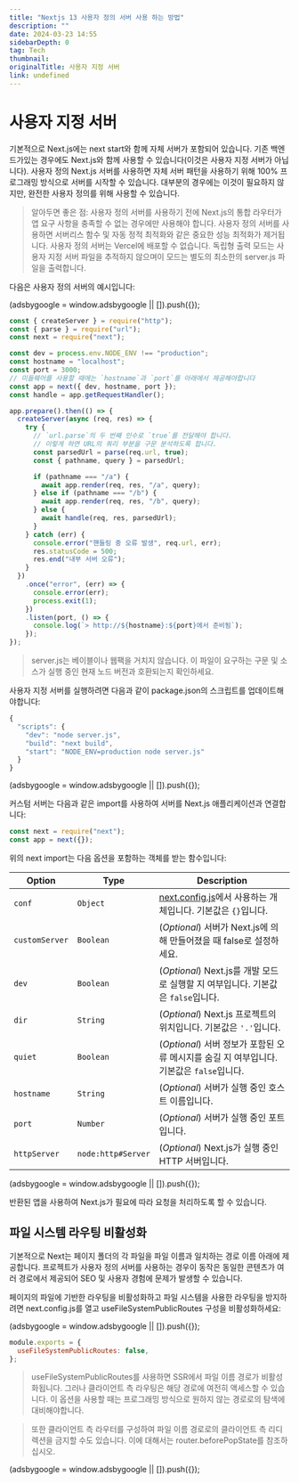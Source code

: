 ```yaml
---
title: "Nextjs 13 사용자 정의 서버 사용 하는 방법"
description: ""
date: 2024-03-23 14:55
sidebarDepth: 0
tag: Tech
thumbnail:
originalTitle: 사용자 지정 서버
link: undefined
---
```


# 사용자 지정 서버

기본적으로 Next.js에는 next start와 함께 자체 서버가 포함되어 있습니다. 기존 백엔드가있는 경우에도 Next.js와 함께 사용할 수 있습니다(이것은 사용자 지정 서버가 아닙니다). 사용자 정의 Next.js 서버를 사용하면 자체 서버 패턴을 사용하기 위해 100% 프로그래밍 방식으로 서버를 시작할 수 있습니다. 대부분의 경우에는 이것이 필요하지 않지만, 완전한 사용자 정의를 위해 사용할 수 있습니다.

> 알아두면 좋은 점:
> 사용자 정의 서버를 사용하기 전에 Next.js의 통합 라우터가 앱 요구 사항을 충족할 수 없는 경우에만 사용해야 합니다. 사용자 정의 서버를 사용하면 서버리스 함수 및 자동 정적 최적화와 같은 중요한 성능 최적화가 제거됩니다.
> 사용자 정의 서버는 Vercel에 배포할 수 없습니다.
> 독립형 출력 모드는 사용자 지정 서버 파일을 추적하지 않으며이 모드는 별도의 최소한의 server.js 파일을 출력합니다.

다음은 사용자 정의 서버의 예시입니다:

<!-- ui-log 수평형 -->

<ins class="adsbygoogle"
      style="display:block"
      data-ad-client="ca-pub-4877378276818686"
      data-ad-slot="9743150776"
      data-ad-format="auto"
      data-full-width-responsive="true"></ins>
<component is="script">
(adsbygoogle = window.adsbygoogle || []).push({});
</component>

```js
const { createServer } = require("http");
const { parse } = require("url");
const next = require("next");

const dev = process.env.NODE_ENV !== "production";
const hostname = "localhost";
const port = 3000;
// 미들웨어를 사용할 때에는 `hostname`과 `port`를 아래에서 제공해야합니다
const app = next({ dev, hostname, port });
const handle = app.getRequestHandler();

app.prepare().then(() => {
  createServer(async (req, res) => {
    try {
      // `url.parse`의 두 번째 인수로 `true`를 전달해야 합니다.
      // 이렇게 하면 URL의 쿼리 부분을 구문 분석하도록 합니다.
      const parsedUrl = parse(req.url, true);
      const { pathname, query } = parsedUrl;

      if (pathname === "/a") {
        await app.render(req, res, "/a", query);
      } else if (pathname === "/b") {
        await app.render(req, res, "/b", query);
      } else {
        await handle(req, res, parsedUrl);
      }
    } catch (err) {
      console.error("핸들링 중 오류 발생", req.url, err);
      res.statusCode = 500;
      res.end("내부 서버 오류");
    }
  })
    .once("error", (err) => {
      console.error(err);
      process.exit(1);
    })
    .listen(port, () => {
      console.log(`> http://${hostname}:${port}에서 준비됨`);
    });
});
```

> server.js는 베이블이나 웹팩을 거치지 않습니다. 이 파일이 요구하는 구문 및 소스가 실행 중인 현재 노드 버전과 호환되는지 확인하세요.

사용자 지정 서버를 실행하려면 다음과 같이 package.json의 스크립트를 업데이트해야합니다:

```js
{
  "scripts": {
    "dev": "node server.js",
    "build": "next build",
    "start": "NODE_ENV=production node server.js"
  }
}
```

<!-- ui-log 수평형 -->

<ins class="adsbygoogle"
      style="display:block"
      data-ad-client="ca-pub-4877378276818686"
      data-ad-slot="9743150776"
      data-ad-format="auto"
      data-full-width-responsive="true"></ins>
<component is="script">
(adsbygoogle = window.adsbygoogle || []).push({});
</component>

커스텀 서버는 다음과 같은 import를 사용하여 서버를 Next.js 애플리케이션과 연결합니다:

```js
const next = require("next");
const app = next({});
```

위의 next import는 다음 옵션을 포함하는 객체를 받는 함수입니다:

| Option         | Type               | Description                                                                                                         |
| -------------- | ------------------ | ------------------------------------------------------------------------------------------------------------------- |
| `conf`         | `Object`           | <a href="/docs/pages/api-reference/next-config-js">next.config.js</a>에서 사용하는 개체입니다. 기본값은 `{}`입니다. |
| `customServer` | `Boolean`          | (<em>Optional</em>) 서버가 Next.js에 의해 만들어졌을 때 false로 설정하세요.                                         |
| `dev`          | `Boolean`          | (<em>Optional</em>) Next.js를 개발 모드로 실행할 지 여부입니다. 기본값은 `false`입니다.                             |
| `dir`          | `String`           | (<em>Optional</em>) Next.js 프로젝트의 위치입니다. 기본값은 `'.'`입니다.                                            |
| `quiet`        | `Boolean`          | (<em>Optional</em>) 서버 정보가 포함된 오류 메시지를 숨길 지 여부입니다. 기본값은 `false`입니다.                    |
| `hostname`     | `String`           | (<em>Optional</em>) 서버가 실행 중인 호스트 이름입니다.                                                             |
| `port`         | `Number`           | (<em>Optional</em>) 서버가 실행 중인 포트입니다.                                                                    |
| `httpServer`   | `node:http#Server` | (<em>Optional</em>) Next.js가 실행 중인 HTTP 서버입니다.                                                            |

<!-- ui-log 수평형 -->

<ins class="adsbygoogle"
      style="display:block"
      data-ad-client="ca-pub-4877378276818686"
      data-ad-slot="9743150776"
      data-ad-format="auto"
      data-full-width-responsive="true"></ins>
<component is="script">
(adsbygoogle = window.adsbygoogle || []).push({});
</component>

반환된 앱을 사용하여 Next.js가 필요에 따라 요청을 처리하도록 할 수 있습니다.

## 파일 시스템 라우팅 비활성화

기본적으로 Next는 페이지 폴더의 각 파일을 파일 이름과 일치하는 경로 이름 아래에 제공합니다. 프로젝트가 사용자 정의 서버를 사용하는 경우이 동작은 동일한 콘텐츠가 여러 경로에서 제공되어 SEO 및 사용자 경험에 문제가 발생할 수 있습니다.

페이지의 파일에 기반한 라우팅을 비활성화하고 파일 시스템을 사용한 라우팅을 방지하려면 next.config.js를 열고 useFileSystemPublicRoutes 구성을 비활성화하세요:

<!-- ui-log 수평형 -->

<ins class="adsbygoogle"
      style="display:block"
      data-ad-client="ca-pub-4877378276818686"
      data-ad-slot="9743150776"
      data-ad-format="auto"
      data-full-width-responsive="true"></ins>
<component is="script">
(adsbygoogle = window.adsbygoogle || []).push({});
</component>

```js
module.exports = {
  useFileSystemPublicRoutes: false,
};
```

> useFileSystemPublicRoutes를 사용하면 SSR에서 파일 이름 경로가 비활성화됩니다. 그러나 클라이언트 측 라우팅은 해당 경로에 여전히 액세스할 수 있습니다. 이 옵션을 사용할 때는 프로그래밍 방식으로 원하지 않는 경로로의 탐색에 대비해야합니다.

> 또한 클라이언트 측 라우터를 구성하여 파일 이름 경로로의 클라이언트 측 리디렉션을 금지할 수도 있습니다. 이에 대해서는 router.beforePopState를 참조하십시오.

<!-- ui-log 수평형 -->

<ins class="adsbygoogle"
      style="display:block"
      data-ad-client="ca-pub-4877378276818686"
      data-ad-slot="9743150776"
      data-ad-format="auto"
      data-full-width-responsive="true"></ins>
<component is="script">
(adsbygoogle = window.adsbygoogle || []).push({});
</component>
